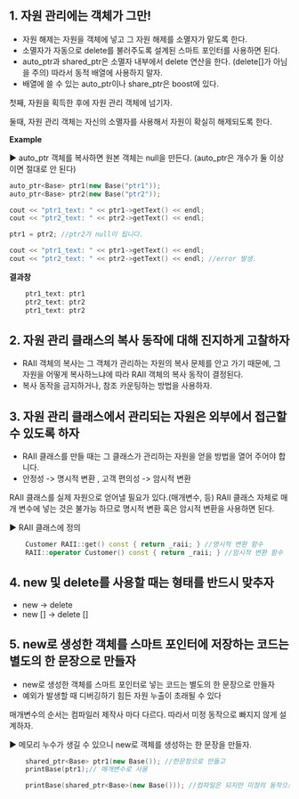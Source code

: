 ## 1. 자원 관리에는 객체가 그만!  

- 자원 해제는 자원을 객체에 넣고 그 자원 해제를 소멸자가 맡도록 한다.  
- 소멸자가 자동으로 delete를 불러주도록 설계된 스마트 포인터를 사용하면 된다.  
- auto_ptr과 shared_ptr은 소멸자 내부에서 delete 연산을 한다. (delete[]가 아님을 주의) 따라서 동적 배열에 사용하지 말자.  
- 배열에 쓸 수 있는 auto_ptr이나 share_ptr은 boost에 있다.  

첫째, 자원을 획득한 후에 자원 관리 객체에 넘기자.  

둘때, 자원 관리 객체는 자신의 소멸자를 사용해서 자원이 확실히 해제되도록 한다.  

 **Example**

▶ auto_ptr 객체를 복사하면 원본 객체는 null을 만든다. (auto_ptr은 개수가 둘 이상이면 절대로 안 된다)  

```c++
auto_ptr<Base> ptr1(new Base("ptr1"));
auto_ptr<Base> ptr2(new Base("ptr2"));

cout << "ptr1_text: " << ptr1->getText() << endl;
cout << "ptr2_text: " << ptr2->getText() << endl;

ptr1 = ptr2; //ptr2가 null이 됩니다.

cout << "ptr1_text: " << ptr1->getText() << endl;
cout << "ptr2_text: " << ptr2->getText() << endl; //error 발생.
```

**결과창**  

```c++
    ptr1_text: ptr1  
    ptr2_text: ptr2  
    ptr1_text: ptr2
```



## 2. 자원 관리 클래스의 복사 동작에 대해 진지하게 고찰하자 

- RAII 객체의 복사는 그 객체가 관리하는 자원의 복사 문제를 안고 가기 때문에, 그 자원을 어떻게 복사하느냐에 따라 RAII 객체의 복사 동작이 결정된다.  
- 복사 동작을 금지하거나, 참조 카운팅하는 방법을 사용하자.  

## 3. 자원 관리 클래스에서 관리되는 자원은 외부에서 접근할 수 있도록 하자  

- RAII 클래스를 만들 때는 그 클래스가 관리하는 자원을 얻을 방법을 열어 주어야 합니다.  
- 안정성 -> 명시적 변환 , 고객 편의성 -> 암시적 변환  

RAII 클래스를 실제 자원으로 얻어낼 필요가 있다.(매개변수, 등) RAII 클래스 자체로 매개 변수에  넣는 것은 불가능 하므로 명시적 변환 혹은 암시적 변환을 사용하면 된다.  

▶ RAII 클래스에 정의  

```c++
    Customer RAII::get() const { return _raii; } //명시적 변환 함수
    RAII::operator Customer() const { return _raii; } //암시적 변환 함수
```

## 4. new 및 delete를 사용할 때는 형태를 반드시 맞추자

- new -> delete
- new [] -> delete []

## 5. new로 생성한 객체를 스마트 포인터에 저장하는 코드는 별도의 한 문장으로 만들자  

- new로 생성한 객체를 스마트 포인터로 넣는 코드는 별도의 한 문장으로 만들자  
- 예외가 발생할 때 디버깅하기 힘든 자원 누출이 초래될 수 있다  

매개변수의 순서는 컴파일러 제작사 마다 다르다. 따라서 미정 동작으로 빠지지 않게 설계하자.  

▶ 메모리 누수가 생길 수 있으니  new로 객체를 생성하는 한 문장을 만들자.  

```c++
	shared_ptr<Base> ptr1(new Base()); //한문장으로 만들고
	printBase(ptr1);// 매개변수로 사용

	printBase(shared_ptr<Base>(new Base())); //컴파일은 되지만 미정의 동작으로 메모리 누수가 생길 수 있다.
```









